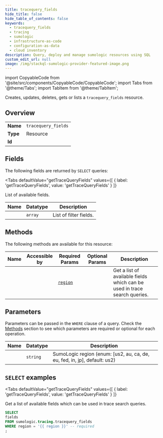```yaml
--- 
title: tracequery_fields
hide_title: false
hide_table_of_contents: false
keywords:
  - tracequery_fields
  - tracing
  - sumologic
  - infrastructure-as-code
  - configuration-as-data
  - cloud inventory
description: Query, deploy and manage sumologic resources using SQL
custom_edit_url: null
image: /img/stackql-sumologic-provider-featured-image.png
---
```


import CopyableCode from '@site/src/components/CopyableCode/CopyableCode';
import Tabs from '@theme/Tabs';
import TabItem from '@theme/TabItem';

Creates, updates, deletes, gets or lists a <code>tracequery_fields</code> resource.

## Overview
<table><tbody>
<tr><td><b>Name</b></td><td><code>tracequery_fields</code></td></tr>
<tr><td><b>Type</b></td><td>Resource</td></tr>
<tr><td><b>Id</b></td><td><CopyableCode code="sumologic.tracing.tracequery_fields" /></td></tr>
</tbody></table>

## Fields

The following fields are returned by `SELECT` queries:

<Tabs
    defaultValue="getTraceQueryFields"
    values={[
        { label: 'getTraceQueryFields', value: 'getTraceQueryFields' }
    ]}
>
<TabItem value="getTraceQueryFields">

List of available fields.

<table>
<thead>
    <tr>
    <th>Name</th>
    <th>Datatype</th>
    <th>Description</th>
    </tr>
</thead>
<tbody>
<tr>
    <td><CopyableCode code="fields" /></td>
    <td><code>array</code></td>
    <td>List of filter fields.</td>
</tr>
</tbody>
</table>
</TabItem>
</Tabs>

## Methods

The following methods are available for this resource:

<table>
<thead>
    <tr>
    <th>Name</th>
    <th>Accessible by</th>
    <th>Required Params</th>
    <th>Optional Params</th>
    <th>Description</th>
    </tr>
</thead>
<tbody>
<tr>
    <td><a href="#getTraceQueryFields"><CopyableCode code="getTraceQueryFields" /></a></td>
    <td><CopyableCode code="select" /></td>
    <td><a href="#parameter-region"><code>region</code></a></td>
    <td></td>
    <td>Get a list of available fields which can be used in trace search queries.</td>
</tr>
</tbody>
</table>

## Parameters

Parameters can be passed in the `WHERE` clause of a query. Check the [Methods](#methods) section to see which parameters are required or optional for each operation.

<table>
<thead>
    <tr>
    <th>Name</th>
    <th>Datatype</th>
    <th>Description</th>
    </tr>
</thead>
<tbody>
<tr id="parameter-region">
    <td><CopyableCode code="region" /></td>
    <td><code>string</code></td>
    <td>SumoLogic region (enum: [us2, au, ca, de, eu, fed, in, jp], default: us2)</td>
</tr>
</tbody>
</table>

## `SELECT` examples

<Tabs
    defaultValue="getTraceQueryFields"
    values={[
        { label: 'getTraceQueryFields', value: 'getTraceQueryFields' }
    ]}
>
<TabItem value="getTraceQueryFields">

Get a list of available fields which can be used in trace search queries.

```sql
SELECT
fields
FROM sumologic.tracing.tracequery_fields
WHERE region = '{{ region }}' -- required
;
```
</TabItem>
</Tabs>
